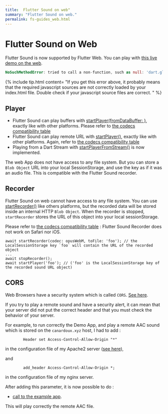 ```yaml
---
title:  Flutter Sound on web"
summary: "Flutter Sound on web."
permalink: fs-guides_web.html
---
```

# Flutter Sound on Web

Flutter Sound is now supported by Flutter Web.
You can play with [this live demo on the web](/tau\/fs\/live\/index.html).

```dart
NoSuchMethodError: tried to call a non-function, such as null: 'dart.global.newRecorderInstance'
```

{% include tip.html content=
"If you get this error above, it probably means that the required javascript sources are not correctly loaded by your index.html file.
Double check if your javascript source files are correct.
" %}

## Player

* Flutter Sound can play buffers with [startPlayer(fromDataBuffer: )](/tau/fs/api/player/FlutterSoundPlayer/startPlayer.html), exactly like with other platforms. Please refer to [the codecs compatibility table](fs-guides_codec.html#on-web-browsers)
* Flutter Sound can play remote URL with [startPlayer()](/tau/fs/api/player/FlutterSoundPlayer/startPlayer.html), exactly like with other platforms. Again, refer to [the codecs compatibility table](fs-guides_codec.html#on-web-browsers)
* Playing from a Dart Stream with [startPlayerFromStream()](/tau/fs/api/player/FlutterSoundPlayer/startPlayerFromStream.html) is now implemented.

The web App does not have access to any file system. But you can store a `Blob Object` URL into your local SessionStorage, and use the key as if it was an audio file. This is compatible with the Flutter Sound recorder.

## Recorder

Flutter Sound on web cannot have access to any file system. You can use [startRecorder()](/tau/fs/api/recorder/FlutterSoundRecorder/startRecorder.html) like others platforms, but the recorded data will be stored inside an internal HTTP `Blob Object`. When the recorder is stopped, `startRecorder` stores the URL of this object into your local sessionStorage.

Please refer to [the codecs compatibility table](fs-guides_codec.html#on-web-browsers) : Flutter Sound Recorder does not work on Safari nor iOS.

```text
await startRecorder(codec: opusWebM, toFile: 'foo'); // the LocalSessionStorage key `foo` will contain the URL of the recorded object
...
await stopRecorder();
await startPlayer('foo'); // ('foo' is the LocalSessionStorage key of the recorded sound URL object)
```

## CORS

Web Browsers have a security system which is called `CORS`. [See here](https://developer.mozilla.org/en-US/docs/Web/HTTP/CORS).

If you try to play a remote sound and have a security alert, it can mean that your server did not put the correct header
and that you must check the behavior of your server.

For example, to run correctly the Demo App, and play a remote AAC sound which is stored on the `canardoux.xyz` host,
I had to add :
```
        Header set Access-Control-Allow-Origin "*"
```
in the configuration file of my Apache2 server ([see here](https://enable-cors.org/server_apache.html)), 

and
```
        add_header Access-Control-Allow-Origin *;
```
in the configuration file of my nginx server.



After adding this parameter, it is now possible to do :
- [call to the example app](/tau\/fs\/live\/index.html).


This will play correctly the remote AAC file.